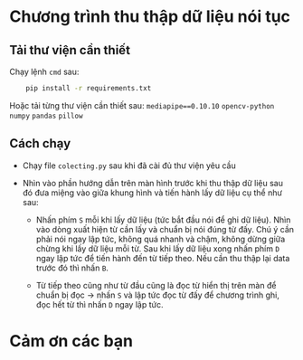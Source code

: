 # Chương trình thu thập dữ liệu nói tục

## Tải thư viện cần thiết

Chạy lệnh `cmd` sau:

```bash
    pip install -r requirements.txt
```

Hoặc tải từng thư viện cần thiết sau:
    `mediapipe==0.10.10` `opencv-python` `numpy` `pandas` `pillow`

## Cách chạy

- Chạy file `colecting.py` sau khi đã cài đủ thư viện yêu cầu

- Nhìn vào phần hướng dẫn trên màn hình trước khi thu thập dữ liệu sau đó đưa miệng vào giữa khung hình và tiến hành lấy dữ liệu cụ thể như sau:
    - Nhấn phím `S` mỗi khi lấy dữ liệu (tức bắt đầu nói để ghi dữ liệu). Nhìn vào dòng xuất hiện từ cần lấy và chuẩn bị nói đúng từ đấy. Chú ý cần phải nói ngay lập tức, không quá nhanh và chậm, không dừng giữa chừng khi lấy dữ liệu mỗi từ. Sau khi lấy dữ liệu xong nhấn phím `D` ngay lập tức để tiến hành đến từ tiếp theo. Nếu cần thu thập lại data trước đó thì nhấn `B`.

    - Từ tiếp theo cũng như từ đầu cũng là đọc từ hiển thị trên màn để chuẩn bị đọc -> nhấn `S` và lập tức đọc từ đấy để chương trình ghi, đọc hết từ thì nhấn `D` ngay lập tức.

# Cảm ơn các bạn

